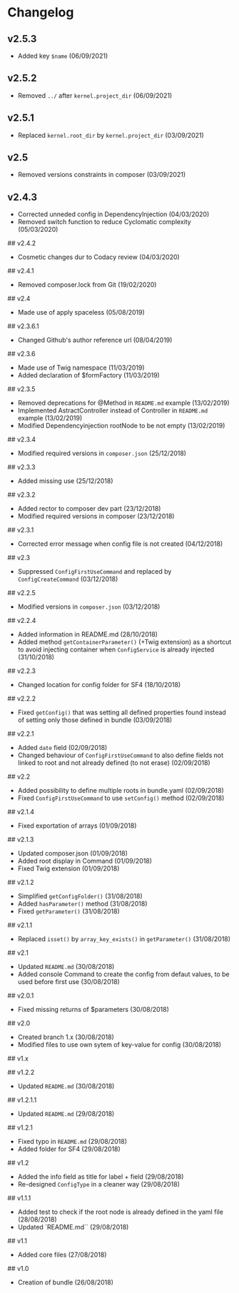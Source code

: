 # Changelog

## v2.5.3

- Added key `$name` (06/09/2021)

## v2.5.2

- Removed `../` after  `kernel.project_dir` (06/09/2021)

## v2.5.1

- Replaced `kernel.root_dir` by `kernel.project_dir` (03/09/2021)

## v2.5

- Removed versions constraints in composer (03/09/2021)

## v2.4.3

- Corrected unneded config in DependencyInjection (04/03/2020)
- Removed switch function to reduce Cyclomatic complexity (05/03/2020)

## v2.4.2

- Cosmetic changes dur to Codacy review (04/03/2020)

## v2.4.1

- Removed composer.lock from Git (19/02/2020)

## v2.4

- Made use of apply spaceless (05/08/2019)

## v2.3.6.1

- Changed Github's author reference url (08/04/2019)

## v2.3.6

- Made use of Twig namespace (11/03/2019)
- Added declaration of $formFactory (11/03/2019)

## v2.3.5

- Removed deprecations for @Method in `README.md` example (13/02/2019)
- Implemented AstractController instead of Controller in `README.md` example (13/02/2019)
- Modified Dependencyinjection rootNode to be not empty (13/02/2019)

## v2.3.4

- Modified required versions in `composer.json` (25/12/2018)

## v2.3.3

- Added missing use (25/12/2018)

## v2.3.2

- Added rector to composer dev part (23/12/2018)
- Modified required versions in composer (23/12/2018)

## v2.3.1

- Corrected error message when config file is not created (04/12/2018)

## v2.3

- Suppressed `ConfigFirstUseCommand` and replaced by `ConfigCreateCommand` (03/12/2018)

## v2.2.5

- Modified versions in `composer.json` (03/12/2018)

## v2.2.4

- Added information in README.md (28/10/2018)
- Added method `getContainerParameter()` (+Twig extension) as a shortcut to avoid injecting container when `ConfigService` is already injected (31/10/2018)

## v2.2.3

- Changed location for config folder for SF4 (18/10/2018)

## v2.2.2

- Fixed `getConfig()` that was setting all defined properties found instead of setting only those defined in bundle (03/09/2018)

## v2.2.1

- Added `date` field (02/09/2018)
- Changed behaviour of `ConfigFirstUseCommand` to also define fields not linked to root and not already defined (to not erase) (02/09/2018)

## v2.2

- Added possibility to define multiple roots in bundle.yaml (02/09/2018)
- Fixed `ConfigFirstUseCommand` to use `setConfig()` method (02/09/2018)

## v2.1.4

- Fixed exportation of arrays (01/09/2018)

## v2.1.3

- Updated composer.json (01/09/2018)
- Added root display in Command (01/09/2018)
- Fixed Twig extension (01/09/2018)

## v2.1.2

- Simplified `getConfigFolder()` (31/08/2018)
- Added `hasParameter()` method (31/08/2018)
- Fixed `getParameter()` (31/08/2018)

## v2.1.1

- Replaced `isset()` by `array_key_exists()` in `getParameter()` (31/08/2018)

## v2.1

- Updated `README.md` (30/08/2018)
- Added console Command to create the config from defaut values, to be used before first use (30/08/2018)

## v2.0.1

- Fixed missing returns of $parameters (30/08/2018)

## v2.0

- Created branch 1.x (30/08/2018)
- Modified files to use own sytem of key-value for config (30/08/2018)

## v1.x

## v1.2.2

- Updated `README.md` (30/08/2018)

## v1.2.1.1

- Updated `README.md` (29/08/2018)

## v1.2.1

- Fixed typo in `README.md` (29/08/2018)
- Added folder for SF4 (29/08/2018)

## v1.2

- Added the info field as title for label + field (29/08/2018)
- Re-designed `ConfigType` in a cleaner way (29/08/2018)

## v1.1.1

- Added test to check if the root node is already defined in the yaml file (28/08/2018)
- Updated `README.md`` (29/08/2018)

## v1.1

- Added core files (27/08/2018)

## v1.0

- Creation of bundle (26/08/2018)
